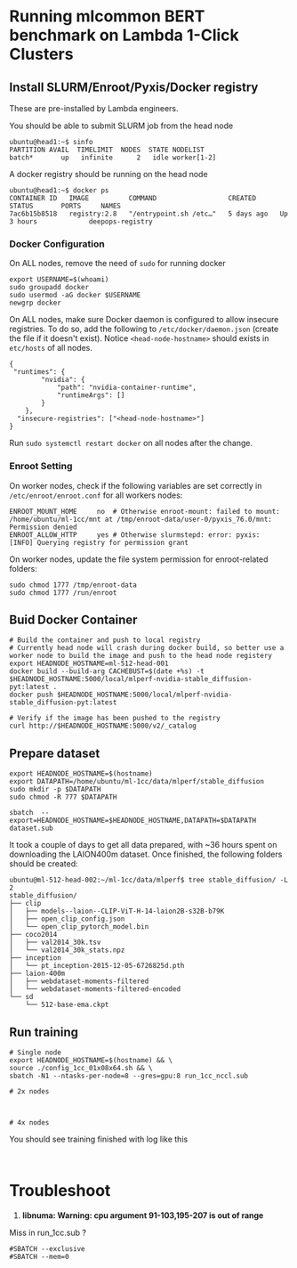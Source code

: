 # Running mlcommon BERT benchmark on Lambda 1-Click Clusters

## Install SLURM/Enroot/Pyxis/Docker registry
These are pre-installed by Lambda engineers. 

You should be able to submit SLURM job from the head node
```
ubuntu@head1:~$ sinfo
PARTITION AVAIL  TIMELIMIT  NODES  STATE NODELIST
batch*       up   infinite      2   idle worker[1-2]
```

A docker registry should be running on the head node
```
ubuntu@head1:~$ docker ps
CONTAINER ID   IMAGE          COMMAND                  CREATED      STATUS       PORTS     NAMES
7ac6b15b8518   registry:2.8   "/entrypoint.sh /etc…"   5 days ago   Up 3 hours             deepops-registry
``` 

### Docker Configuration

On ALL nodes, remove the need of `sudo` for running docker
```
export USERNAME=$(whoami)
sudo groupadd docker
sudo usermod -aG docker $USERNAME
newgrp docker
```

On ALL nodes, make sure Docker daemon is configured to allow insecure registries. To do so, add the following to `/etc/docker/daemon.json` (create the file if it doesn't exist). Notice `<head-node-hostname>` should exists in `etc/hosts` of all nodes.  

```
{
 "runtimes": {
        "nvidia": {
            "path": "nvidia-container-runtime",
            "runtimeArgs": []
        }
    },
  "insecure-registries": ["<head-node-hostname>"]
}
```

Run `sudo systemctl restart docker` on all nodes after the change.

### Enroot Setting
On worker nodes, check if the following variables are set correctly in `/etc/enroot/enroot.conf` for all workers nodes:
```
ENROOT_MOUNT_HOME     no  # Otherwise enroot-mount: failed to mount: /home/ubuntu/ml-1cc/mnt at /tmp/enroot-data/user-0/pyxis_76.0/mnt: Permission denied
ENROOT_ALLOW_HTTP     yes # Otherwise slurmstepd: error: pyxis:     [INFO] Querying registry for permission grant
```

On worker nodes, update the file system permission for enroot-related folders: 
```
sudo chmod 1777 /tmp/enroot-data
sudo chmod 1777 /run/enroot
```

## Buid Docker Container

```
# Build the container and push to local registry
# Currently head node will crash during docker build, so better use a worker node to build the image and push to the head node registery
export HEADNODE_HOSTNAME=ml-512-head-001
docker build --build-arg CACHEBUST=$(date +%s) -t $HEADNODE_HOSTNAME:5000/local/mlperf-nvidia-stable_diffusion-pyt:latest .
docker push $HEADNODE_HOSTNAME:5000/local/mlperf-nvidia-stable_diffusion-pyt:latest

# Verify if the image has been pushed to the registry
curl http://$HEADNODE_HOSTNAME:5000/v2/_catalog
```

## Prepare dataset

```
export HEADNODE_HOSTNAME=$(hostname)
export DATAPATH=/home/ubuntu/ml-1cc/data/mlperf/stable_diffusion
sudo mkdir -p $DATAPATH
sudo chmod -R 777 $DATAPATH

sbatch  --export=HEADNODE_HOSTNAME=$HEADNODE_HOSTNAME,DATAPATH=$DATAPATH dataset.sub
```

It took a couple of days to get all data prepared, with ~36 hours spent on downloading the LAION400m dataset. Once finished, the following folders should be created: 
```
ubuntu@ml-512-head-002:~/ml-1cc/data/mlperf$ tree stable_diffusion/ -L 2
stable_diffusion/
├── clip
│   ├── models--laion--CLIP-ViT-H-14-laion2B-s32B-b79K
│   ├── open_clip_config.json
│   └── open_clip_pytorch_model.bin
├── coco2014
│   ├── val2014_30k.tsv
│   └── val2014_30k_stats.npz
├── inception
│   └── pt_inception-2015-12-05-6726825d.pth
├── laion-400m
│   ├── webdataset-moments-filtered
│   └── webdataset-moments-filtered-encoded
└── sd
    └── 512-base-ema.ckpt
```


## Run training

```
# Single node
export HEADNODE_HOSTNAME=$(hostname) && \
source ./config_1cc_01x08x64.sh && \
sbatch -N1 --ntasks-per-node=8 --gres=gpu:8 run_1cc_nccl.sub

# 2x nodes



# 4x nodes

```

You should see training finished with log like this
```
 
```



# Troubleshoot


1. __libnuma: Warning: cpu argument 91-103,195-207 is out of range__

Miss in run_1cc.sub ?
```
#SBATCH --exclusive
#SBATCH --mem=0
```